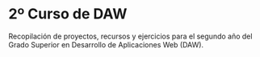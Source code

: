# 2º Curso de DAW

Recopilación de proyectos, recursos y ejercicios para el segundo año del Grado Superior en Desarrollo de Aplicaciones Web (DAW).
